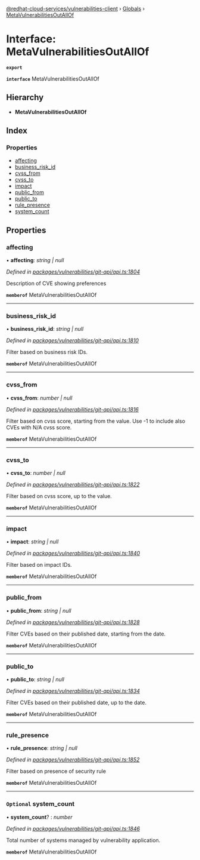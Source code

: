 [@redhat-cloud-services/vulnerabilities-client](../README.md) › [Globals](../globals.md) › [MetaVulnerabilitiesOutAllOf](metavulnerabilitiesoutallof.md)

# Interface: MetaVulnerabilitiesOutAllOf

**`export`** 

**`interface`** MetaVulnerabilitiesOutAllOf

## Hierarchy

* **MetaVulnerabilitiesOutAllOf**

## Index

### Properties

* [affecting](metavulnerabilitiesoutallof.md#affecting)
* [business_risk_id](metavulnerabilitiesoutallof.md#business_risk_id)
* [cvss_from](metavulnerabilitiesoutallof.md#cvss_from)
* [cvss_to](metavulnerabilitiesoutallof.md#cvss_to)
* [impact](metavulnerabilitiesoutallof.md#impact)
* [public_from](metavulnerabilitiesoutallof.md#public_from)
* [public_to](metavulnerabilitiesoutallof.md#public_to)
* [rule_presence](metavulnerabilitiesoutallof.md#rule_presence)
* [system_count](metavulnerabilitiesoutallof.md#optional-system_count)

## Properties

###  affecting

• **affecting**: *string | null*

*Defined in [packages/vulnerabilities/git-api/api.ts:1804](https://github.com/fhlavac/javascript-clients/blob/master/packages/vulnerabilities/git-api/api.ts#L1804)*

Description of CVE showing preferences

**`memberof`** MetaVulnerabilitiesOutAllOf

___

###  business_risk_id

• **business_risk_id**: *string | null*

*Defined in [packages/vulnerabilities/git-api/api.ts:1810](https://github.com/fhlavac/javascript-clients/blob/master/packages/vulnerabilities/git-api/api.ts#L1810)*

Filter based on business risk IDs.

**`memberof`** MetaVulnerabilitiesOutAllOf

___

###  cvss_from

• **cvss_from**: *number | null*

*Defined in [packages/vulnerabilities/git-api/api.ts:1816](https://github.com/fhlavac/javascript-clients/blob/master/packages/vulnerabilities/git-api/api.ts#L1816)*

Filter based on cvss score, starting from the value. Use -1 to include also CVEs with N/A cvss score.

**`memberof`** MetaVulnerabilitiesOutAllOf

___

###  cvss_to

• **cvss_to**: *number | null*

*Defined in [packages/vulnerabilities/git-api/api.ts:1822](https://github.com/fhlavac/javascript-clients/blob/master/packages/vulnerabilities/git-api/api.ts#L1822)*

Filter based on cvss score, up to the value.

**`memberof`** MetaVulnerabilitiesOutAllOf

___

###  impact

• **impact**: *string | null*

*Defined in [packages/vulnerabilities/git-api/api.ts:1840](https://github.com/fhlavac/javascript-clients/blob/master/packages/vulnerabilities/git-api/api.ts#L1840)*

Filter based on impact IDs.

**`memberof`** MetaVulnerabilitiesOutAllOf

___

###  public_from

• **public_from**: *string | null*

*Defined in [packages/vulnerabilities/git-api/api.ts:1828](https://github.com/fhlavac/javascript-clients/blob/master/packages/vulnerabilities/git-api/api.ts#L1828)*

Filter CVEs based on their published date, starting from the date.

**`memberof`** MetaVulnerabilitiesOutAllOf

___

###  public_to

• **public_to**: *string | null*

*Defined in [packages/vulnerabilities/git-api/api.ts:1834](https://github.com/fhlavac/javascript-clients/blob/master/packages/vulnerabilities/git-api/api.ts#L1834)*

Filter CVEs based on their published date, up to the date.

**`memberof`** MetaVulnerabilitiesOutAllOf

___

###  rule_presence

• **rule_presence**: *string | null*

*Defined in [packages/vulnerabilities/git-api/api.ts:1852](https://github.com/fhlavac/javascript-clients/blob/master/packages/vulnerabilities/git-api/api.ts#L1852)*

Filter based on presence of security rule

**`memberof`** MetaVulnerabilitiesOutAllOf

___

### `Optional` system_count

• **system_count**? : *number*

*Defined in [packages/vulnerabilities/git-api/api.ts:1846](https://github.com/fhlavac/javascript-clients/blob/master/packages/vulnerabilities/git-api/api.ts#L1846)*

Total number of systems managed by vulnerability application.

**`memberof`** MetaVulnerabilitiesOutAllOf
